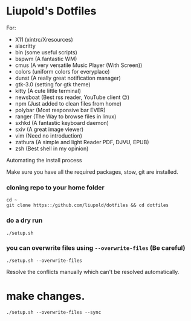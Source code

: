 # Liupold's Dotfiles

For:
* X11 (xintrc/Xresources)
* alacritty
* bin (some useful scripts)
* bspwm (A fantastic WM)
* cmus (A very versatile Music Player (With Screen))
* colors (uniform colors for everyplace)
* dunst (A really great notification manager)
* gtk-3.0 (setting for gtk theme)
* kitty (A cute little terminal)
* newsboat (Best rss reader, YouTube client 😉)
* npm (Just added to clean files from home)
* polybar (Most responsive bar EVER)
* ranger (The Way to browse files in linux)
* sxhkd (A fantastic keyboard daemon)
* sxiv (A great image viewer)
* vim (Need no introduction)
* zathura (A simple and light Reader PDF, DJVU, EPUB)
* zsh (Best shell in my opinion)


Automating the install process

Make sure you have all the required packages, stow, git are installed.

### cloning repo to your home folder

```consol
cd ~
git clone https::/github.com/liupold/dotfiles && cd dotfiles
```

### do a dry run

```consol
./setup.sh
```
### you can overwrite files using `--overwrite-files` (Be careful)

```consol
./setup.sh --overwrite-files
```

Resolve the conflicts manually which can't be resolved automatically.

# make changes.
```consol
./setup.sh --overwrite-files --sync
```
